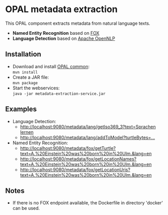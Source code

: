 # OPAL metadata extraction

This OPAL component extracts metadata from natural language texts.

* **Named Entity Recognition** based on [FOX](https://github.com/dice-group/FOX)
* **Language Detection** based on [Apache OpenNLP](https://opennlp.apache.org/)

## Installation

* Download and install [OPAL common](https://github.com/projekt-opal/common):  
  `mvn install`
* Create a JAR file:  
  `mvn package`
* Start the webservices:  
  `java -jar metadata-extraction-service.jar`

## Examples

* Language Detection:  
    * [http://localhost:9080/metadata/lang/getIso369_3?text=Sprachen lernen](http://localhost:9080/metadata/lang/getIso369_3?text=Sprachen%20lernen)  
    * [http://localhost:9080/metadata/lang/addToModel?turtleBytes=...](http://localhost:9080/metadata/lang/addToModel?turtleBytes=...)
* Named Entity Recognition:  
    * [http://localhost:9080/metadata/fox/getTurtle?text=A.%20Einstein%20was%20born%20in%20Ulm.&lang=en](http://localhost:9080/metadata/fox/getTurtle?text=A.%20Einstein%20was%20born%20in%20Ulm.&lang=en)
    * [http://localhost:9080/metadata/fox/getLocationNames?text=A.%20Einstein%20was%20born%20in%20Ulm.&lang=en](http://localhost:9080/metadata/fox/getLocationNames?text=A.%20Einstein%20was%20born%20in%20Ulm.&lang=en)
    * [http://localhost:9080/metadata/fox/getLocationUris?text=A.%20Einstein%20was%20born%20in%20Ulm.&lang=en](http://localhost:9080/metadata/fox/getLocationUris?text=A.%20Einstein%20was%20born%20in%20Ulm.&lang=en)

## Notes

* If there is no FOX endpoint available, the Dockerfile in directory 'docker' can be used.